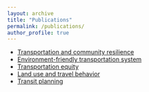 ```yaml
---
layout: archive
title: "Publications"
permalink: /publications/
author_profile: true
---
```


- [Transportation and community resilience]()
- [Environment-friendly transportation system]()
- [Transportation equity]()
- [Land use and travel behavior]()
- [Transit planning]()
